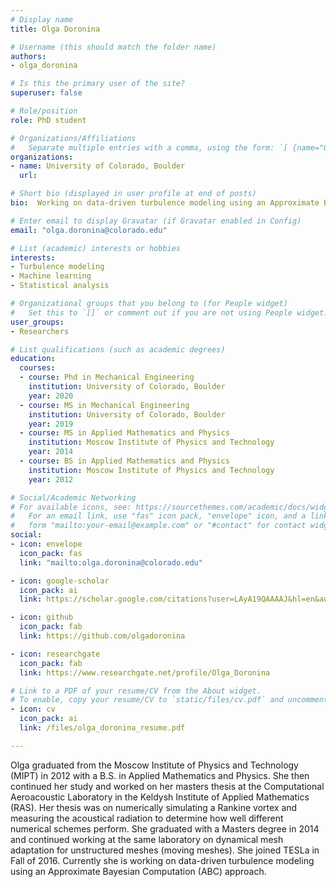 ```yaml
---
# Display name
title: Olga Doronina

# Username (this should match the folder name)
authors:
- olga_doronina

# Is this the primary user of the site?
superuser: false

# Role/position
role: PhD student

# Organizations/Affiliations
#   Separate multiple entries with a comma, using the form: `[ {name="Org1", url=""}, {name="Org2", url=""} ]`.
organizations:
- name: University of Colorado, Boulder
  url:

# Short bio (displayed in user profile at end of posts)
bio:  Working on data-driven turbulence modeling using an Approximate Bayesian Computation (ABC) approach.

# Enter email to display Gravatar (if Gravatar enabled in Config)
email: "olga.doronina@colorado.edu"

# List (academic) interests or hobbies
interests:
- Turbulence modeling
- Machine learning
- Statistical analysis

# Organizational groups that you belong to (for People widget)
#   Set this to `[]` or comment out if you are not using People widget.
user_groups:
- Researchers

# List qualifications (such as academic degrees)
education:
  courses:
  - course: Phd in Mechanical Engineering
    institution: University of Colorado, Boulder
    year: 2020
  - course: MS in Mechanical Engineering
    institution: University of Colorado, Boulder
    year: 2019
  - course: MS in Applied Mathematics and Physics
    institution: Moscow Institute of Physics and Technology
    year: 2014
  - course: BS in Applied Mathematics and Physics
    institution: Moscow Institute of Physics and Technology
    year: 2012

# Social/Academic Networking
# For available icons, see: https://sourcethemes.com/academic/docs/widgets/#icons
#   For an email link, use "fas" icon pack, "envelope" icon, and a link in the
#   form "mailto:your-email@example.com" or "#contact" for contact widget.
social:
- icon: envelope
  icon_pack: fas
  link: "mailto:olga.doronina@colorado.edu"

- icon: google-scholar
  icon_pack: ai
  link: https://scholar.google.com/citations?user=LAyA19QAAAAJ&hl=en&authuser=1

- icon: github
  icon_pack: fab
  link: https://github.com/olgadoronina

- icon: researchgate
  icon_pack: fab
  link: https://www.researchgate.net/profile/Olga_Doronina

# Link to a PDF of your resume/CV from the About widget.
# To enable, copy your resume/CV to `static/files/cv.pdf` and uncomment the lines below.  
- icon: cv
  icon_pack: ai
  link: /files/olga_doronina_resume.pdf

---
```

Olga graduated from the Moscow Institute of Physics and Technology (MIPT) in 2012 with a B.S. in Applied Mathematics and Physics. She then continued her study and worked on her masters thesis at the Computational Aeroacoustic Laboratory in the Keldysh Institute of Applied Mathematics (RAS). Her thesis was on numerically simulating a Rankine vortex and measuring the acoustical radiation to determine how well different numerical schemes perform. She graduated with a Masters degree in 2014 and continued working at the same laboratory on dynamical mesh adaptation for unstructured meshes (moving meshes). She joined TESLa in Fall of 2016. Currently she is working on data-driven turbulence modeling using an Approximate Bayesian Computation (ABC) approach.
